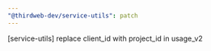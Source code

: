```yaml
---
"@thirdweb-dev/service-utils": patch
---
```


[service-utils] replace client_id with project_id in usage_v2

